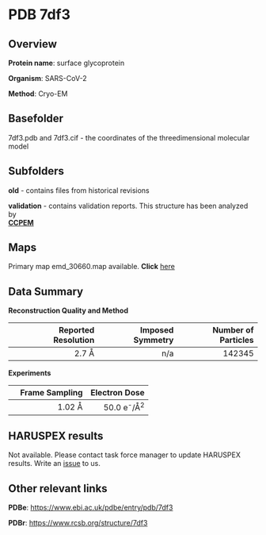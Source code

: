 # PDB 7df3

## Overview

**Protein name**: surface glycoprotein

**Organism**: SARS-CoV-2

**Method**: Cryo-EM



## Basefolder

7df3.pdb and 7df3.cif - the coordinates of the threedimensional molecular model

## Subfolders



**old** - contains files from historical revisions

**validation** - contains validation reports. This structure has been analyzed by <br>     [**CCPEM**](https://github.com/thorn-lab/coronavirus_structural_task_force/tree/master/pdb/surface_glycoprotein/SARS-CoV-2/7df3/validation/ccpem-validation)



## Maps

Primary map emd_30660.map available. **Click** [here](http://ftp.wwpdb.org/pub/emdb/structures/EMD-30660/map/) 

## Data Summary
**Reconstruction Quality and Method**

|   | Reported Resolution | Imposed Symmetry | Number of Particles |
|---|-------------:|----------------:|--------------:|
|   |2.7 Å|n/a|142345|

**Experiments**

|   | Frame Sampling | Electron Dose |
|---|-------------:|----------------:|
|   |1.02 Å|50.0 e<sup>-</sup>/Å<sup>2</sup>|

## HARUSPEX results

Not available. Please contact task force manager to update HARUSPEX results. Write an [issue](https://github.com/thorn-lab/coronavirus_structural_task_force/issues) to us.

## Other relevant links 
**PDBe**:  https://www.ebi.ac.uk/pdbe/entry/pdb/7df3
 
**PDBr**: https://www.rcsb.org/structure/7df3 
